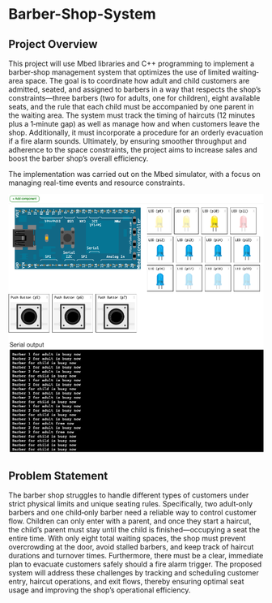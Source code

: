 # Barber-Shop-System

## Project Overview
This project will use Mbed libraries and C++ programming to implement a barber‐shop management system that optimizes the use of limited waiting‐area space. The goal is to coordinate how adult and child customers are admitted, seated, and assigned to barbers in a way that respects the shop’s constraints—three barbers (two for adults, one for children), eight available seats, and the rule that each child must be accompanied by one parent in the waiting area. The system must track the timing of haircuts (12 minutes plus a 1‐minute gap) as well as manage how and when customers leave the shop. Additionally, it must incorporate a procedure for an orderly evacuation if a fire alarm sounds. Ultimately, by ensuring smoother throughput and adherence to the space constraints, the project aims to increase sales and boost the barber shop’s overall efficiency.

The implementation was carried out on the Mbed simulator, with a focus on managing real-time events and resource constraints.

![Project_Overview_Diagram](https://github.com/Kai-Heng/Barber-Shop-System/blob/main/Simulator.png)

## Problem Statement
The barber shop struggles to handle different types of customers under strict physical limits and unique seating rules. Specifically, two adult‐only barbers and one child‐only barber need a reliable way to control customer flow. Children can only enter with a parent, and once they start a haircut, the child’s parent must stay until the child is finished—occupying a seat the entire time. With only eight total waiting spaces, the shop must prevent overcrowding at the door, avoid stalled barbers, and keep track of haircut durations and turnover times. Furthermore, there must be a clear, immediate plan to evacuate customers safely should a fire alarm trigger. The proposed system will address these challenges by tracking and scheduling customer entry, haircut operations, and exit flows, thereby ensuring optimal seat usage and improving the shop’s operational efficiency.